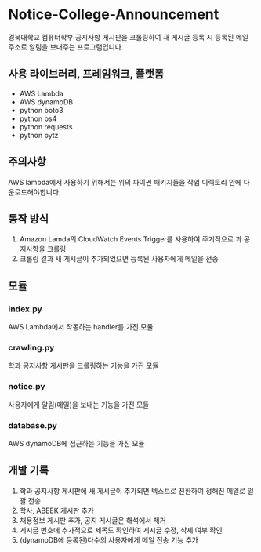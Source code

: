 # Notice-College-Announcement
경북대학교 컴퓨터학부 공지사항 게시판을 크롤링하여 새 게시글 등록 시 등록된 메일 주소로 알림을 보내주는 프로그램입니다.

## 사용 라이브러리, 프레임워크, 플랫폼
- AWS Lambda  
- AWS dynamoDB  
- python boto3  
- python bs4  
- python requests  
- python pytz  

## 주의사항
AWS lambda에서 사용하기 위해서는 위의 파이썬 패키지들을 작업 디렉토리 안에 다운로드해야합니다.

## 동작 방식
1. Amazon Lamda의 CloudWatch Events Trigger를 사용하여 주기적으로 과 공지사항을 크롤링
2. 크롤링 결과 새 게시글이 추가되었으면 등록된 사용자에게 메일을 전송

## 모듈
### index.py
AWS Lambda에서 작동하는 handler를 가진 모듈
### crawling.py
학과 공지사항 게시판을 크롤링하는 기능을 가진 모듈
### notice.py
사용자에게 알림(메일)을 보내는 기능을 가진 모듈
### database.py
AWS dynamoDB에 접근하는 기능을 가진 모듈

## 개발 기록
1. 학과 공지사항 게시판에 새 게시글이 추가되면 텍스트로 젼환하여 정해진 메일로 일괄 전송
2. 학사, ABEEK 게시판 추가
3. 채용정보 게시판 추가, 공지 게시글은 해석에서 제거
4. 게시글 번호에 추가적으로 제목도 확인하여 게시글 수정, 삭제 여부 확인
5. (dynamoDB에 등록된)다수의 사용자에게 메일 전송 기능 추가